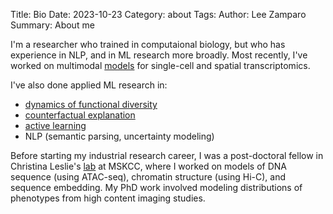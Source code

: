 Title: Bio
Date: 2023-10-23
Category: about
Tags: 
Author: Lee Zamparo
Summary: About me

I'm a researcher who trained in computaional biology, but who has experience in NLP, and in ML research more broadly. Most recently, I've worked on multimodal [models](https://openreview.net/forum?id=VdX9tL3VXH) for single-cell and spatial transcriptomics. 


I've also done applied ML research in:

 - [dynamics of functional diversity](http://bayesiandeeplearning.org/2021/papers/63.pdf)
 - [counterfactual explanation](https://openaccess.thecvf.com/content/ICCV2021/papers/Rodriguez_Beyond_Trivial_Counterfactual_Explanations_With_Diverse_Valuable_Explanations_ICCV_2021_paper.pdf) 
 - [active learning](https://ppubs.uspto.gov/dirsearch-public/print/downloadBasicPdf/20210240680?requestToken=eyJzdWIiOiIyNTI0ZTczMy1mNTQ3LTQ2MjktODIyOS1lODY3Yzk0ODM4OTIiLCJ2ZXIiOiI2OTBhZDhlOS05NzJkLTRhNTMtYTA4Mi0yZDhmNjgzNmRkZGMiLCJleHAiOjB9) 
 - NLP (semantic parsing, uncertainty modeling)

Before starting my industrial research career, I was a post-doctoral fellow in Christina Leslie's [lab](https://www.mskcc.org/research/ski/labs/christina-leslie) at MSKCC, where I worked on models of DNA sequence (using ATAC-seq), chromatin structure (using Hi-C), and sequence embedding. My PhD work involved modeling distributions of phenotypes from high content imaging studies. 